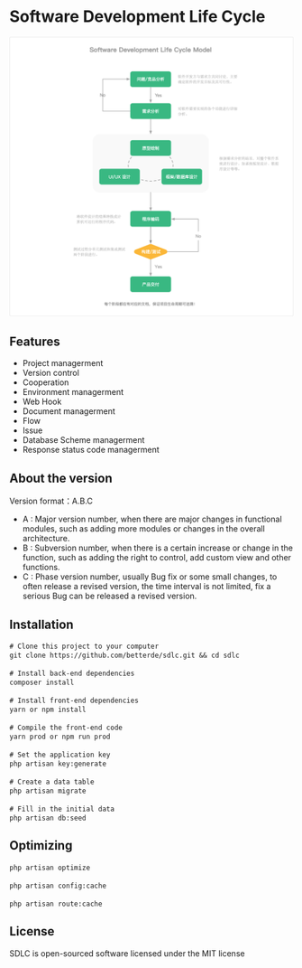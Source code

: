 # Software Development Life Cycle

![Cover](./public/cover.png)

## Features

* Project managerment
* Version control
* Cooperation
* Environment managerment
* Web Hook
* Document managerment
* Flow
* Issue
* Database Scheme managerment
* Response status code managerment

## About the version
Version format：A.B.C

* A : Major version number, when there are major changes in functional modules, such as adding more modules or changes in the overall architecture.
* B : Subversion number, when there is a certain increase or change in the function, such as adding the right to control, add custom view and other functions.
* C : Phase version number, usually Bug fix or some small changes, to often release a revised version, the time interval is not limited, fix a serious Bug can be released a revised version.

## Installation

```shell
# Clone this project to your computer
git clone https://github.com/betterde/sdlc.git && cd sdlc

# Install back-end dependencies
composer install

# Install front-end dependencies
yarn or npm install

# Compile the front-end code
yarn prod or npm run prod

# Set the application key
php artisan key:generate

# Create a data table
php artisan migrate

# Fill in the initial data
php artisan db:seed
```

## Optimizing

```shell
php artisan optimize

php artisan config:cache

php artisan route:cache
```

## License
SDLC is open-sourced software licensed under the MIT license
